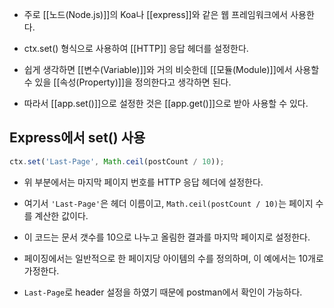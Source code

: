 - 주로 [[노드(Node.js)]]의 Koa나 [[express]]와 같은 웹 프레임워크에서 사용한다.
- ctx.set() 형식으로 사용하여 [[HTTP]] 응답 헤더를 설정한다.

- 쉽게 생각하면 [[변수(Variable)]]와 거의 비슷한데 [[모듈(Module)]]에서 사용할 수 있을 [[속성(Property)]]을 정의한다고 생각하면 된다.
- 따라서 [[app.set()]]으로 설정한 것은 [[app.get()]]으로 받아 사용할 수 있다.


## Express에서 set() 사용

```js
ctx.set('Last-Page', Math.ceil(postCount / 10)); 
```

- 위 부분에서는 마지막 페이지 번호를 HTTP 응답 헤더에 설정한다.
- 여기서 `'Last-Page'`은 헤더 이름이고, `Math.ceil(postCount / 10)`는 페이지 수를 계산한 값이다.

- 이 코드는 문서 갯수를 10으로 나누고 올림한 결과를 마지막 페이지로 설정한다.
- 페이징에서는 일반적으로 한 페이지당 아이템의 수를 정의하며, 이 예에서는 10개로 가정한다.

- `Last-Page`로 header 설정을 하였기 때문에 postman에서 확인이 가능하다.